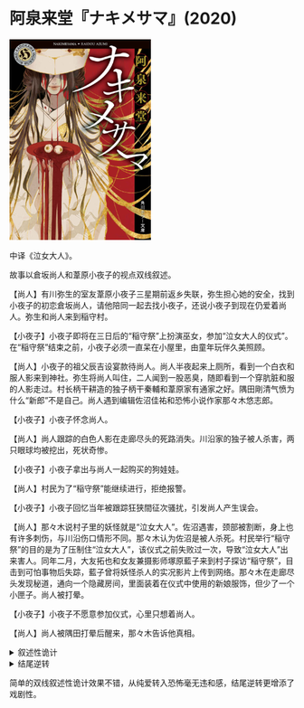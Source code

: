 # 阿泉来堂『ナキメサマ』(2020)

<img src=images/2020_cover.jpg width=250/>

中译《泣女大人》。

故事以倉坂尚人和葦原小夜子的视点双线叙述。

【尚人】有川弥生的室友葦原小夜子三星期前返乡失联，弥生担心她的安全，找到小夜子的初恋倉坂尚人，请他陪同一起去找小夜子，还说小夜子到现在仍爱着尚人。弥生和尚人来到稲守村。

【小夜子】小夜子即将在三日后的“稲守祭”上扮演巫女，参加“泣女大人的仪式”。在“稲守祭”结束之前，小夜子必须一直呆在小屋里，由童年玩伴久美照顾。

【尚人】小夜子的祖父辰吉设宴款待尚人。尚人半夜起来上厕所，看到一个白衣和服人影来到神社。弥生将尚人叫住，二人闻到一股恶臭，随即看到一个穿肮脏和服的人影走过。村长柄干耕造的独子柄干秦輔和葦原家有通家之好。隅田剛清气愤为什么“新郎”不是自己。尚人遇到编辑佐沼佳祐和恐怖小说作家那々木悠志郎。

【小夜子】小夜子怀念尚人。

【尚人】尚人跟踪的白色人影在走廊尽头的死路消失。川沿家的独子被人杀害，两只眼球均被挖出，死状奇惨。

【小夜子】小夜子拿出与尚人一起购买的狗娃娃。

【尚人】村民为了“稲守祭”能继续进行，拒绝报警。

【小夜子】小夜子回忆当年被跟踪狂狭間征次骚扰，引发尚人产生误会。

【尚人】那々木说村子里的妖怪就是“泣女大人”。佐沼遇害，颈部被割断，身上也有许多刺伤，与川沿伤口情形不同。那々木认为佐沼是被人杀死。村民举行“稲守祭”的目的是为了压制住“泣女大人”，该仪式之前失败过一次，导致“泣女大人”出来害人。同年二月，大友拓也和女友兼摄影师塚原藍子来到村子探访“稲守祭”，目击到可怕事物后失踪，藍子曾将妖怪杀人的实况影片上传到网络。那々木在走廊尽头发现秘道，通向一个隐藏房间，里面装着在仪式中使用的新娘服饰，但少了一个小匣子。尚人被打晕。

【小夜子】小夜子不愿意参加仪式，心里只想着尚人。

【尚人】尚人被隅田打晕后醒来，那々木告诉他真相。

<details><summary>叙述性诡计</summary>
双线不是同时发生，【小夜子】线发生在【尚人】线之前。小夜子因为抗拒参加冥婚仪式，未能封印妖怪，被妖怪附身成为了“泣女大人”，杀死了柄干秦輔。久美杀害了塚原藍子和佐沼。弥生骗尚人说小夜子有难，令其参加了第二次仪式。久美把装在匣子里的眼球还给小夜子，让她恢复相貌与尚人完婚，但小夜子拔出眼球塞进辰吉的口中。
</details>

<details><summary>结尾逆转</summary>
狭間征次在尚人家杀死尚人，被来访的弥生当成尚人，二人一同来到稲守村。小夜子认出他不是真的尚人，所以拒绝和他完婚。
</details>

简单的双线叙述性诡计效果不错，从纯爱转入恐怖毫无违和感，结尾逆转更增添了戏剧性。
